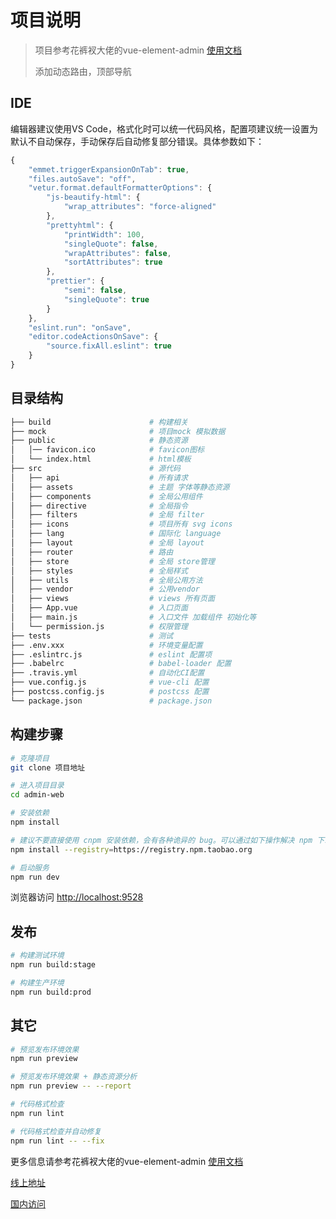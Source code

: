 # 项目说明

> 项目参考花裤衩大佬的vue-element-admin [使用文档](https://panjiachen.github.io/vue-element-admin-site/zh/)
>
> 添加动态路由，顶部导航

## IDE

编辑器建议使用VS Code，格式化时可以统一代码风格，配置项建议统一设置为默认不自动保存，手动保存后自动修复部分错误。具体参数如下：

```js
{    
    "emmet.triggerExpansionOnTab": true,
    "files.autoSave": "off",
    "vetur.format.defaultFormatterOptions": {
        "js-beautify-html": {
            "wrap_attributes": "force-aligned"
        },
        "prettyhtml": {
            "printWidth": 100,
            "singleQuote": false,
            "wrapAttributes": false,
            "sortAttributes": true
        },
        "prettier": {
            "semi": false,
            "singleQuote": true
        }
    },
    "eslint.run": "onSave",
    "editor.codeActionsOnSave": {
        "source.fixAll.eslint": true
    }
}
```


## 目录结构

```bash
├── build                      # 构建相关
├── mock                       # 项目mock 模拟数据
├── public                     # 静态资源
│   │── favicon.ico            # favicon图标
│   └── index.html             # html模板
├── src                        # 源代码
│   ├── api                    # 所有请求
│   ├── assets                 # 主题 字体等静态资源
│   ├── components             # 全局公用组件
│   ├── directive              # 全局指令
│   ├── filters                # 全局 filter
│   ├── icons                  # 项目所有 svg icons
│   ├── lang                   # 国际化 language
│   ├── layout                 # 全局 layout
│   ├── router                 # 路由
│   ├── store                  # 全局 store管理
│   ├── styles                 # 全局样式
│   ├── utils                  # 全局公用方法
│   ├── vendor                 # 公用vendor
│   ├── views                  # views 所有页面
│   ├── App.vue                # 入口页面
│   ├── main.js                # 入口文件 加载组件 初始化等
│   └── permission.js          # 权限管理
├── tests                      # 测试
├── .env.xxx                   # 环境变量配置
├── .eslintrc.js               # eslint 配置项
├── .babelrc                   # babel-loader 配置
├── .travis.yml                # 自动化CI配置
├── vue.config.js              # vue-cli 配置
├── postcss.config.js          # postcss 配置
└── package.json               # package.json
```



## 构建步骤

```bash
# 克隆项目
git clone 项目地址

# 进入项目目录
cd admin-web

# 安装依赖
npm install

# 建议不要直接使用 cnpm 安装依赖，会有各种诡异的 bug。可以通过如下操作解决 npm 下载速度慢的问题
npm install --registry=https://registry.npm.taobao.org

# 启动服务
npm run dev
```

浏览器访问 [http://localhost:9528](http://localhost:9528)

## 发布

```bash
# 构建测试环境
npm run build:stage

# 构建生产环境
npm run build:prod
```

## 其它

```bash
# 预览发布环境效果
npm run preview

# 预览发布环境效果 + 静态资源分析
npm run preview -- --report

# 代码格式检查
npm run lint

# 代码格式检查并自动修复
npm run lint -- --fix
```

更多信息请参考花裤衩大佬的vue-element-admin [使用文档](https://panjiachen.github.io/vue-element-admin-site/zh/)

[线上地址](http://panjiachen.github.io/vue-admin-template)

[国内访问](https://panjiachen.gitee.io/vue-admin-template)

